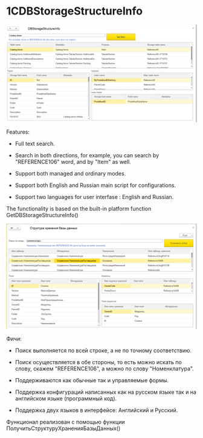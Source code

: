 # 1CDBStorageStructureInfo
![alt tag](https://github.com/alexkmbk/1CDBStorageStructureInfo/blob/master/Screenshot_en.png)

Features:
- Full text search.

- Search in both directions, for example, you can search by "REFERENCE106" word, and by "Item" as well.

- Support both managed and ordinary modes.

- Support both English and Russian main script for configurations.

- Support two  languages for user interfase : English and Russian.

The functionality  is based on the built-in platform function GetDBStorageStructureInfo()

![alt tag](https://github.com/alexkmbk/1CDBStorageStructureInfo/blob/master/Screenshot.png)


Фичи:
- Поиск выполняется по всей строке, а не по точному соответствию.

- Поиск осуществляется в обе стороны, то есть можно искать по слову, скажем "REFERENCE106", а можно по слову "Номенклатура".

- Поддерживаются как обычные так и управляемые формы.

- Поддержка конфигураций написанных как на русском языке так и на английском языке (программный код).

- Поддержка двух языков в интерфейсе: Английский и Русский.

Функционал реализован с помощью функции ПолучитьСтруктуруХраненияБазыДанных()
